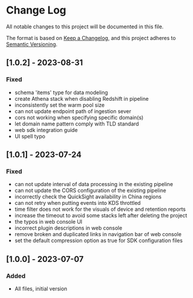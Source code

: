 # Change Log

All notable changes to this project will be documented in this file.

The format is based on [Keep a Changelog](https://keepachangelog.com/en/1.0.0/),
and this project adheres to [Semantic Versioning](https://semver.org/spec/v2.0.0.html).

## [1.0.2] - 2023-08-31

### Fixed

- schema 'items' type for data modeling
- create Athena stack when disabling Redshift in pipeline
- inconsistently set the warm pool size
- can not update endpoint path of ingestion sever
- cors not working when specifying specific domain(s)
- let domain name pattern comply with TLD standard
- web sdk integration guide
- UI spell typo

## [1.0.1] - 2023-07-24

### Fixed

- can not update interval of data processing in the existing pipeline
- can not update the CORS configuration of the existing pipeline
- incorrectly check the QuickSight availability in China regions
- can not retry when putting events into KDS throttled
- time filter does not work for the visuals of device and retention reports
- increase the timeout to avoid some stacks left after deleting the project
- the typos in web console UI
- incorrect plugin descriptions in web console
- remove broken and duplicated links in navigation bar of web console
- set the default compression option as true for SDK configuration files

## [1.0.0] - 2023-07-07

### Added

- All files, initial version
